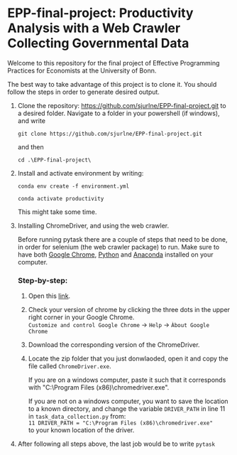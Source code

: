 # EPP-final-project: Productivity Analysis with a Web Crawler Collecting Governmental Data
Welcome to this repository for the final project of Effective Programming Practices for Economists at the University of Bonn.

The best way to take advantage of this project is to clone it. You should follow the steps in order to generate
desired output.

1. Clone the repository: https://github.com/sjurlne/EPP-final-project.git to a desired folder. Navigate to a folder in your powershell (if windows),
    and write  

    ```git clone https://github.com/sjurlne/EPP-final-project.git```  

    and then  

    ```cd .\EPP-final-project\``` 


2. Install and activate environment by writing:

    ```conda env create -f environment.yml```

    ```conda activate productivity```  

    This might take some time.


3. Installing ChromeDriver, and using the web crawler.

    Before running pytask there are a couple of steps that need to be done, in order for selenium (the web crawler package) to run. Make sure to have both [Google Chrome](https://www.google.com/chrome/), [Python](https://www.python.org/downloads/) and [Anaconda](https://www.anaconda.com/products/distribution) installed on your computer.

    ### Step-by-step:

    1. Open this [link](https://chromedriver.chromium.org/downloads). 
    
    2. Check your version of chrome by clicking the three dots in the upper right corner in your Google Chrome.  
        ```Customize and control Google Chrome``` -> ```Help``` -> ```Àbout Google Chrome```  

    3. Download the corresponding version of the ChromeDriver.

    4. Locate the zip folder that you just donwlaoded, open it and copy the file called ```ChromeDriver.exe```.
         
        If you are on a windows computer, paste it such that it corresponds with "C:\Program Files (x86)\chromedriver.exe".  
       
        If you are not on a windows computer, you want to save the location to a known directory, and change the variable   ```DRIVER_PATH``` in line 11 in ```task_data_collection.py``` from:  
    ```11 DRIVER_PATH = "C:\Program Files (x86)\chromedriver.exe"```   
    to your known location of the driver.

4. After following all steps above, the last job would be to write ```pytask```  